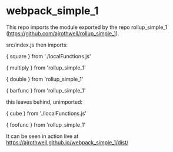 # webpack_simple_1

This repo imports the module exported by the repo rollup_simple_1 (https://github.com/ajrothwell/rollup_simple_1).

src/index.js then imports:

{ square } from './localFunctions.js'

{ multiply } from 'rollup_simple_1'

{ double } from 'rollup_simple_1'

{ barfunc } from 'rollup_simple_1'

this leaves behind, unimported:

{ cube } from './localFunctions.js'

{ foofunc } from 'rollup_simple_1'

It can be seen in action live at https://ajrothwell.github.io/webpack_simple_1/dist/
